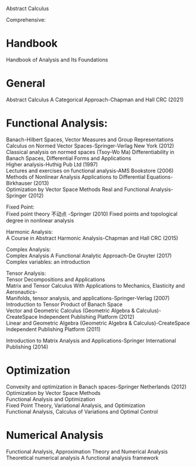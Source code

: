 
Abstract Calculus

Comprehensive:  

# Handbook
Handbook of Analysis and Its Foundations

# General
Abstract Calculus A Categorical Approach-Chapman and Hall CRC (2021)

# Functional Analysis:  
Banach-Hilbert Spaces, Vector Measures and Group Representations  
Calculus on Normed Vector Spaces-Springer-Verlag New York (2012) 
Classical analysis on normed spaces (Tsoy-Wo Ma)
Differentiability in Banach Spaces, Differential Forms and Applications  
Higher analysis-Huthig Pub Ltd (1997)  
Lectures and exercises on functional analysis-AMS Bookstore (2006)  
Methods of Nonlinear Analysis Applications to Differential Equations-Birkhauser (2013)  
Optimization by Vector Space Methods
Real and Functional Analysis-Springer (2012)




Fixed Point:  
Fixed point theory 不动点 -Springer (2010)
Fixed points and topological degree in nonlinear analysis  


Harmonic Analysis:  
A Course in Abstract Harmonic Analysis-Chapman and Hall CRC (2015)

Complex Analysis:  
Complex Analysis A Functional Analytic Approach-De Gruyter (2017)  
Complex variables: an introduction

Tensor Analysis:  
Tensor Decompositions and Applications  
Matrix and Tensor Calculus With Applications to Mechanics, Elasticity and Aeronautics-  
Manifolds, tensor analysis, and applications-Springer-Verlag (2007)  
Introduction to Tensor Product of Banach Space  
Vector and Geometric Calculus (Geometric Algebra & Calculus)-CreateSpace Independent Publishing Platform (2012)  
Linear and Geometric Algebra (Geometric Algebra & Calculus)-CreateSpace Independent Publishing Platform (2011)

Introduction to Matrix Analysis and Applications-Springer International Publishing (2014)


# Optimization
Convexity and optimization in Banach spaces-Springer Netherlands (2012)  
Optimization by Vector Space Methods  
Functional Analysis and Optimization  
Fixed Point Theory, Variational Analysis, and Optimization  
Functional Analysis, Calculus of Variations and Optimal Control  


# Numerical Analysis
Functional Analysis, Approximation Theory and Numerical Analysis  
Theoretical numerical analysis A functional analysis framework  


